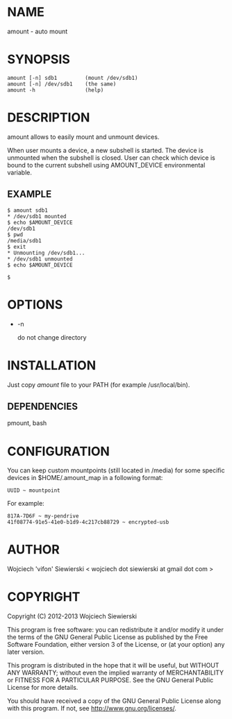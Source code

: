 NAME
====

amount - auto mount

SYNOPSIS
========

    amount [-n] sdb1         (mount /dev/sdb1)
    amount [-n] /dev/sdb1    (the same)
    amount -h                (help)

DESCRIPTION
===========

amount allows to easily mount and unmount devices.

When user mounts a device, a new subshell is started. The device is unmounted
when the subshell is closed. User can check which device is bound to the current
subshell using AMOUNT_DEVICE environmental variable.

EXAMPLE
-------

    $ amount sdb1
    * /dev/sdb1 mounted
    $ echo $AMOUNT_DEVICE
    /dev/sdb1
    $ pwd
    /media/sdb1
    $ exit
    * Unmounting /dev/sdb1...
    * /dev/sdb1 unmounted
    $ echo $AMOUNT_DEVICE

    $

OPTIONS
=======

* -n

    do not change directory

INSTALLATION
============

Just copy _amount_ file to your PATH (for example /usr/local/bin).

DEPENDENCIES
------------

pmount, bash

CONFIGURATION
=============

You can keep custom mountpoints (still located in /media) for some specific
devices in $HOME/.amount_map in a following format:

    UUID ~ mountpoint

For example:

    817A-7D6F ~ my-pendrive
    41f08774-91e5-41e0-b1d9-4c217cb88729 ~ encrypted-usb

AUTHOR
======

Wojciech 'vifon' Siewierski < wojciech dot siewierski at gmail dot com >

COPYRIGHT
=========

Copyright (C) 2012-2013  Wojciech Siewierski

This program is free software: you can redistribute it and/or modify
it under the terms of the GNU General Public License as published by
the Free Software Foundation, either version 3 of the License, or
(at your option) any later version.

This program is distributed in the hope that it will be useful,
but WITHOUT ANY WARRANTY; without even the implied warranty of
MERCHANTABILITY or FITNESS FOR A PARTICULAR PURPOSE.  See the
GNU General Public License for more details.

You should have received a copy of the GNU General Public License
along with this program.  If not, see <http://www.gnu.org/licenses/>.
